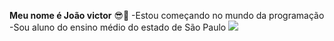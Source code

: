 **Meu nome é João victor** 😎💸
-Estou começando no mundo da programação
-Sou aluno do ensino médio do estado de São Paulo
![](https://tenor.com/pt-BR/view/the-simpsons-homer-simpson-hiding-embarrassed-bush-gif-17685536)
